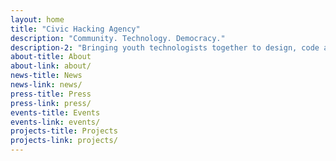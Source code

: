 ```yaml
---
layout: home
title: "Civic Hacking Agency"
description: "Community. Technology. Democracy."
description-2: "Bringing youth technologists together to design, code and learn a new way to experience civics."
about-title: About
about-link: about/
news-title: News
news-link: news/
press-title: Press
press-link: press/
events-title: Events
events-link: events/
projects-title: Projects
projects-link: projects/
---
```

